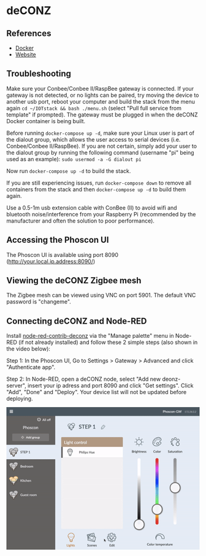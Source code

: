 # deCONZ
## References
- [Docker](https://hub.docker.com/r/marthoc/deconz)
- [Website](https://github.com/dresden-elektronik/deconz-rest-plugin/blob/master/README.md)

## Troubleshooting
Make sure your Conbee/Conbee II/RaspBee gateway is connected. If your gateway is not detected, or no lights can be paired, try moving the device to another usb port, reboot your computer and build the stack from the menu again `cd ~/IOTstack && bash ./menu.sh` (select "Pull full service from template" if prompted). The gateway must be plugged in when the deCONZ Docker container is being built.

Before running `docker-compose up -d`, make sure your Linux user is part of the dialout group, which allows the user access to serial devices (i.e. Conbee/Conbee II/RaspBee). If you are not certain, simply add your user to the dialout group by running the following command (username "pi" being used as an example): `sudo usermod -a -G dialout pi`

Now run `docker-compose up -d` to build the stack.

If you are still experiencing issues, run `docker-compose down` to remove all containers from the stack and then `docker-compose up -d` to build them again.

Use a 0.5-1m usb extension cable with ConBee (II) to avoid wifi and bluetooth noise/interference from your Raspberry Pi (recommended by the manufacturer and often the solution to poor performance).

## Accessing the Phoscon UI
The Phoscon UI is available using port 8090 (http://your.local.ip.address:8090/)

## Viewing the deCONZ Zigbee mesh
The Zigbee mesh can be viewed using VNC on port 5901. The default VNC password is "changeme".

## Connecting deCONZ and Node-RED
Install [node-red-contrib-deconz](https://flows.nodered.org/node/node-red-contrib-deconz) via the "Manage palette" menu in Node-RED (if not already installed) and follow these 2 simple steps (also shown in the video below):

Step 1: In the Phoscon UI, Go to Settings > Gateway > Advanced and click "Authenticate app".

Step 2: In Node-RED, open a deCONZ node, select "Add new deonz-server", insert your ip adress and port 8090 and click "Get settings".  Click "Add", "Done" and "Deploy". Your device list will not be updated before deploying.


![installing deCONZ](https://github.com/DIYtechie/resources/blob/master/images/Setup%20deCONZ%20in%20Node-RED.gif?raw=true)
